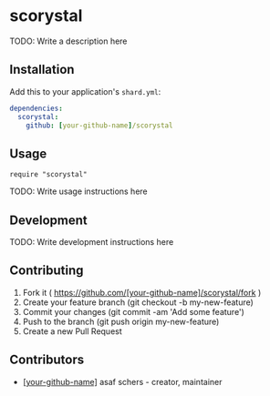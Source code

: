 # scorystal

TODO: Write a description here

## Installation

Add this to your application's `shard.yml`:

```yaml
dependencies:
  scorystal:
    github: [your-github-name]/scorystal
```

## Usage

```crystal
require "scorystal"
```

TODO: Write usage instructions here

## Development

TODO: Write development instructions here

## Contributing

1. Fork it ( https://github.com/[your-github-name]/scorystal/fork )
2. Create your feature branch (git checkout -b my-new-feature)
3. Commit your changes (git commit -am 'Add some feature')
4. Push to the branch (git push origin my-new-feature)
5. Create a new Pull Request

## Contributors

- [[your-github-name]](https://github.com/[your-github-name]) asaf schers - creator, maintainer
